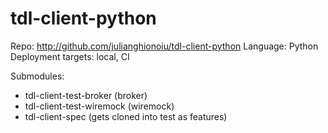 # tdl-client-python

Repo: http://github.com/julianghionoiu/tdl-client-python
Language: Python
Deployment targets: local, CI

Submodules:

- tdl-client-test-broker (broker)
- tdl-client-test-wiremock (wiremock)
- tdl-client-spec (gets cloned into test as features)